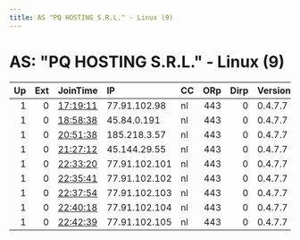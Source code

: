 ```yaml
---
title: AS "PQ HOSTING S.R.L." - Linux (9)
---
```


# AS: "PQ HOSTING S.R.L." - Linux (9)

|   Up |   Ext | JoinTime                                                                                              | IP            | CC   |   ORp |   Dirp | Version   | Contact                | Nickname      |   eFamMembers |
|-----:|------:|:------------------------------------------------------------------------------------------------------|:--------------|:-----|------:|-------:|:----------|:-----------------------|:--------------|--------------:|
|    1 |     0 | [17:19:11](https://nusenu.github.io/OrNetStats/w/relay/C7596F337B55639E1308A49F2CEF147C13AE2516.html) | 77.91.102.98  | nl   |   443 |      0 | 0.4.7.7   | mocneakcje@asapmail.me | LolifoxPoland |             1 |
|    1 |     0 | [18:58:38](https://nusenu.github.io/OrNetStats/w/relay/20332EEA1FF51AC861A42EF0A1673507FAE1B424.html) | 45.84.0.191   | nl   |   443 |      0 | 0.4.7.7   | mocneakcje@asapmail.me | LolifoxPoland |             1 |
|    1 |     0 | [20:51:38](https://nusenu.github.io/OrNetStats/w/relay/CADF36A5630C6128D8E0EF3D7AF510FC28560B1F.html) | 185.218.3.57  | nl   |   443 |      0 | 0.4.7.7   | mocneakcje@asapmail.me | LolifoxPoland |             1 |
|    1 |     0 | [21:27:12](https://nusenu.github.io/OrNetStats/w/relay/042CAB7F51CAA2E6F3206C3264C768D0E0A41D5C.html) | 45.144.29.55  | nl   |   443 |      0 | 0.4.7.7   | mocneakcje@asapmail.me | LolifoxPoland |             1 |
|    1 |     0 | [22:33:20](https://nusenu.github.io/OrNetStats/w/relay/4E61D78454CF116641D1CD02D9B6F35543E5D43F.html) | 77.91.102.101 | nl   |   443 |      0 | 0.4.7.7   | mocneakcje@asapmail.me | LolifoxPoland |             1 |
|    1 |     0 | [22:35:41](https://nusenu.github.io/OrNetStats/w/relay/DAB2FC8864418029C9757F7B7043AC2CC60BA2AD.html) | 77.91.102.102 | nl   |   443 |      0 | 0.4.7.7   | mocneakcje@asapmail.me | LolifoxPoland |             1 |
|    1 |     0 | [22:37:54](https://nusenu.github.io/OrNetStats/w/relay/43769ED2C210AD8AB840E99CBFB039C6AEC2A215.html) | 77.91.102.103 | nl   |   443 |      0 | 0.4.7.7   | mocneakcje@asapmail.me | LolifoxPoland |             1 |
|    1 |     0 | [22:40:18](https://nusenu.github.io/OrNetStats/w/relay/68B95BC58551AA3A7E711122716729975269769E.html) | 77.91.102.104 | nl   |   443 |      0 | 0.4.7.7   | mocneakcje@asapmail.me | LolifoxPoland |             1 |
|    1 |     0 | [22:42:39](https://nusenu.github.io/OrNetStats/w/relay/CBFA3C4BF2204D85A19F73FAA9350E2CFF077957.html) | 77.91.102.105 | nl   |   443 |      0 | 0.4.7.7   | mocneakcje@asapmail.me | LolifoxPoland |             1 |
